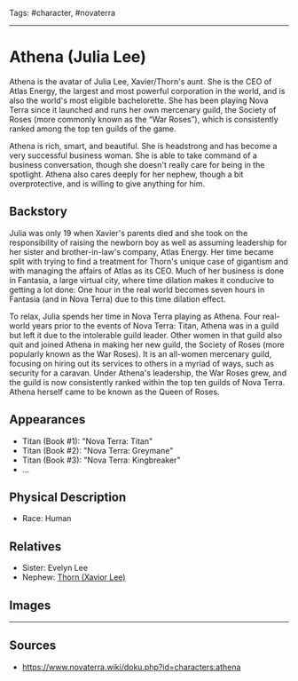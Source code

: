 Tags: #character, #novaterra

---
# Athena (Julia Lee)

Athena is the avatar of Julia Lee, Xavier/Thorn's aunt. She is the CEO of Atlas Energy, the largest and most powerful corporation in the world, and is also the world's most eligible bachelorette. She has been playing Nova Terra since it launched and runs her own mercenary guild, the Society of Roses (more commonly known as the “War Roses”), which is consistently ranked among the top ten guilds of the game.

Athena is rich, smart, and beautiful. She is headstrong and has become a very successful business woman. She is able to take command of a business conversation, though she doesn't really care for being in the spotlight. Athena also cares deeply for her nephew, though a bit overprotective, and is willing to give anything for him.

## Backstory

Julia was only 19 when Xavier's parents died and she took on the responsibility of raising the newborn boy as well as assuming leadership for her sister and brother-in-law's company, Atlas Energy. Her time became split with trying to find a treatment for Thorn's unique case of gigantism and with managing the affairs of Atlas as its CEO. Much of her business is done in Fantasia, a large virtual city, where time dilation makes it conducive to getting a lot done: One hour in the real world becomes seven hours in Fantasia (and in Nova Terra) due to this time dilation effect.

To relax, Julia spends her time in Nova Terra playing as Athena. Four real-world years prior to the events of Nova Terra: Titan, Athena was in a guild but left it due to the intolerable guild leader. Other women in that guild also quit and joined Athena in making her new guild, the Society of Roses (more popularly known as the War Roses). It is an all-women mercenary guild, focusing on hiring out its services to others in a myriad of ways, such as security for a caravan. Under Athena's leadership, the War Roses grew, and the guild is now consistently ranked within the top ten guilds of Nova Terra. Athena herself came to be known as the Queen of Roses.

## Appearances

- Titan (Book #1): "Nova Terra: Titan"
- Titan (Book #2): "Nova Terra: Greymane"
- Titan (Book #3): "Nova Terra: Kingbreaker"
- ...

## Physical Description

- Race: Human

## Relatives

- Sister: Evelyn Lee
- Nephew: [Thorn (Xavior Lee)](Thorn.md)

## Images

---
## Sources
- https://www.novaterra.wiki/doku.php?id=characters:athena